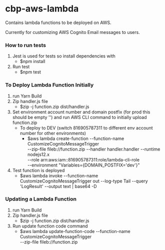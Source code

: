 # cbp-aws-lambda
Contains lambda functions to be deployed on AWS.

Currently for customizing AWS Cognito Email messages to users.


### How to run tests
1. Jest is used for tests so install dependencies with 
    - $npm install
2. Run test
    - $npm test

### To Deploy Lambda Function Initially
1. run Yarn Build
2. Zip handler.js file
    - $zip -j function.zip dist/handler.js 
3. Set environment account number and domain postfix (for prod this should be empty '') and run AWS CLI command to initially upload function.zip
    - To deploy to DEV (switch 816905787311 to different env account number for other environments)
        - $aws lambda create-function --function-name CustomizeCognitoMessageTrigger  \
            --zip-file fileb://function.zip --handler handler.handler --runtime nodejs12.x \
            --role arn:aws:iam::816905787311:role/lambda-cli-role \
            --environment "Variables={DOMAIN_POSTFIX='dev'}"
4. Test function is deployed
    - $aws lambda invoke --function-name CustomizeCognitoMessageTrigger out --log-type Tail --query 'LogResult' --output text |  base64 -D


### Updating a Lambda Function
1. run Yarn Build
1. Zip handler.js file
    - $zip -j function.zip dist/handler.js 
2. Run update function code command
    - $aws lambda update-function-code --function-name CustomizeCognitoMessageTrigger  \
        --zip-file fileb://function.zip
